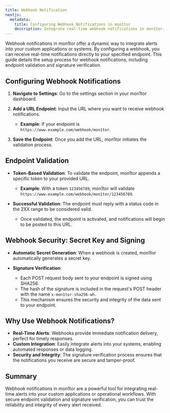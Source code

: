 ```yaml
---
title: Webhook Notification
nextjs:
  metadata:
    title: Configuring Webhook Notifications in mon1tor
    description: Integrate real-time webhook notifications in mon1tor. Learn how to set up and validate your endpoint for secure communication.
---
```


Webhook notifications in mon1tor offer a dynamic way to integrate alerts into your custom applications or systems. By configuring a webhook, you can receive real-time notifications directly to your specified endpoint. This guide details the setup process for webhook notifications, including endpoint validation and signature verification.

## Configuring Webhook Notifications

1. **Navigate to Settings**: Go to the settings section in your mon1tor dashboard.

2. **Add a URL Endpoint**: Input the URL where you want to receive webhook notifications.

   - **Example**: If your endpoint is `https://www.example.com/webhook/mon1tor`.

3. **Save the Endpoint**: Once you add the URL, mon1tor initiates the validation process.

## Endpoint Validation

- **Token-Based Validation**: To validate the endpoint, mon1tor appends a specific token to your provided URL.

  - **Example**: With a token `123456789`, mon1tor will validate `https://www.example.com/webhook/mon1tor/123456789`.

- **Successful Validation**: The endpoint must reply with a status code in the 2XX range to be considered valid.
  - Once validated, the endpoint is activated, and notifications will begin to be posted to this URL.

## Webhook Security: Secret Key and Signing

- **Automatic Secret Generation**: When a webhook is created, mon1tor automatically generates a secret key.

- **Signature Verification**:
  - Each POST request body sent to your endpoint is signed using SHA256.
  - The hash of the signature is included in the request's POST header with the name `x-mon1tor-sha256-wh`.
  - This mechanism ensures the security and integrity of the data sent to your endpoint.

## Why Use Webhook Notifications?

- **Real-Time Alerts**: Webhooks provide immediate notification delivery, perfect for timely responses.
- **Custom Integration**: Easily integrate alerts into your systems, enabling automated responses or data logging.
- **Security and Integrity**: The signature verification process ensures that the notifications you receive are secure and tamper-proof.

## Summary

Webhook notifications in mon1tor are a powerful tool for integrating real-time alerts into your custom applications or operational workflows. With secure endpoint validation and signature verification, you can trust the reliability and integrity of every alert received.

